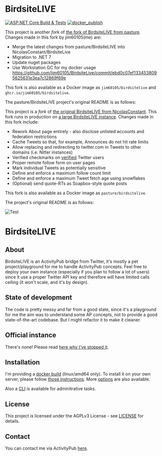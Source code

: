 # BirdsiteLIVE

[![ASP.NET Core Build & Tests](https://github.com/jim60105/BirdsiteLive/actions/workflows/dotnet-core.yml/badge.svg?branch=master)](https://github.com/jim60105/BirdsiteLive/actions/workflows/dotnet-core.yml)
[![docker_publish](https://github.com/jim60105/BirdsiteLive/actions/workflows/docker_publish.yml/badge.svg?branch=master)](https://github.com/jim60105/BirdsiteLive/actions/workflows/docker_publish.yml)

This project is another *fork* of [the fork of BirdsiteLIVE from pasture](https://git.gamers.exposed/pasture/BirdsiteLIVE). Changes made in this fork by jim60105(me) are:

* Merge the latest changes from pasture/BirdsiteLIVE into NicolasConstant/BirdsiteLive
* Migration to .NET 7
* Update nuget packages
* Use Workstation GC for my docker usage <https://github.com/jim60105/BirdsiteLive/commit/ebd0c07ef1334538095625631e3ea7c12869f69e>

This fork is also available as a Docker image as `jim60105/birdsitelive` and `ghcr.io/jim60105/birdsitelive`.

The pasture/BirdsiteLIVE project's original README is as follows:

This project is a *fork* of [the original BirdsiteLIVE from NicolasConstant](https://github.com/NicolasConstant/BirdsiteLive). This fork runs in production on [a large BirdsiteLIVE instance](https://twtr.plus). Changes made in this fork include:

* Rework About page entirely - also disclose unlisted accounts and federation restrictions
* Cache Tweets so that, for example, Announces do not hit rate limits
* Allow replacing and redirecting to twitter.com in Tweets to other domains (i.e. Nitter instances)
* Verified checkmarks on [verified](https://twitter.com/verified) Twitter users
* Proper remote follow form on user pages
* Mark individual Tweets as potentially sensitive
* Define and enforce a maximum follow count limit
* Define and enforce a maximum Tweet fetch age using snowflakes
* (Optional) send quote-RTs as Soapbox-style quote posts

This fork is also available as a Docker image as `pasture/birdsitelive`.

The project's original README is as follows:

![Test](https://github.com/NicolasConstant/BirdsiteLive/workflows/.NET%20Core/badge.svg?branch=master&event=push)

# BirdsiteLIVE

## About

BirdsiteLIVE is an ActivityPub bridge from Twitter, it's mostly a pet project/playground for me to handle ActivityPub concepts. Feel free to deploy your own instance (especially if you plan to follow a lot of users) since it use a proper Twitter API key and therefore will have limited calls ceiling (it won't scale, and it's by design).

## State of development

The code is pretty messy and far from a good state, since it's a playground for me the aim was to understand some AP concepts, not to provide a good state-of-the-art codebase. But I might refactor it to make it cleaner. 

## Official instance 

There's none! Please read [here why I've stopped it](https://write.as/nicolas-constant/closing-the-official-bsl-instance).

## Installation

I'm providing a [docker build](https://hub.docker.com/r/nicolasconstant/birdsitelive) (linux/amd64 only). To install it on your own server, please follow [those instructions](https://github.com/NicolasConstant/BirdsiteLive/blob/master/INSTALLATION.md). More [options](https://github.com/NicolasConstant/BirdsiteLive/blob/master/VARIABLES.md) are also available.

Also a [CLI](https://github.com/NicolasConstant/BirdsiteLive/blob/master/BSLManager.md) is available for adminitrative tasks.

## License

This project is licensed under the AGPLv3 License - see [LICENSE](https://github.com/NicolasConstant/BirdsiteLive/blob/master/LICENSE) for details.

## Contact

You can contact me via ActivityPub <a rel="me" href="https://fosstodon.org/@BirdsiteLIVE">here</a>.
